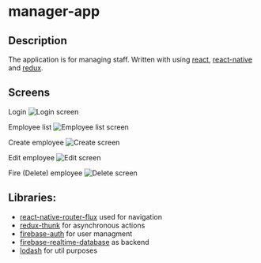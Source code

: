 # manager-app

## Description

The application is for managing staff. Written with using [react], [react-native] and [redux].

## Screens

Login
![Login screen](img/login.png)

Employee list
![Employee list screen](img/employee-list.png)

Create employee
![Create screen](img/create.png)

Edit employee
![Edit screen](img/edit.png)

Fire (Delete) employee
![Delete screen](img/delete.png)

## Libraries:
- [react-native-router-flux] used for navigation
- [redux-thunk] for asynchronous actions
- [firebase-auth] for user managment
- [firebase-realtime-database] as backend
- [lodash] for util purposes

[react]: <https://reactjs.org>
[react-native]: <https://facebook.github.io/react-native/>
[redux]: <https://redux.js.org/introduction>
[react-native-router-flux]: <https://github.com/RNRF/react-native-router-flux>
[redux-thunk]: <https://github.com/reduxjs/redux-thunk>
[firebase-auth]: <https://firebase.google.com/docs/auth/>
[firebase-realtime-database]: <https://firebase.google.com/docs/database/>
[lodash]: <https://lodash.com/>